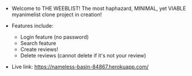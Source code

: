 * Welcome to THE WEEBLIST! The most haphazard, MINIMAL, yet VIABLE myanimelist clone project in creation!

* Features include:
    - Login feature (no password)
    - Search feature
    - Create reviews!
    - Delete reviews (cannot delete if it's not your review)
    
 * Live link: https://nameless-basin-84867.herokuapp.com/
